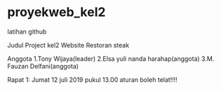 # proyekweb_kel2
latihan github

Judul Project kel2 Website Restoran steak

Anggota 
1.Tony Wijaya(leader) 
2.Elsa yuli nanda harahap(anggota) 
3.M. Fauzan Delfani(anggota)

Rapat 1: Jumat 12 juli 2019 pukul 13.00 aturan boleh telat!!!!